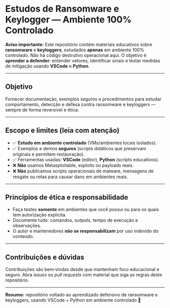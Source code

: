 # Estudos de Ransomware e Keylogger — Ambiente 100% Controlado

**Aviso importante:** Este repositório contém materiais educativos sobre **ransomware** e **keyloggers**, estudados **apenas** em ambiente 100% controlado. Não há código destrutivo operacional aqui. O objetivo é **aprender a defender**: entender vetores, identificar sinais e testar medidas de mitigação usando **VSCode** e **Python**.

---

## Objetivo
Fornecer documentação, exemplos seguros e procedimentos para estudar comportamento, detecção e defesa contra ransomware e keyloggers — sempre de forma reversível e ética.

---

## Escopo e limites (leia com atenção)
- ✅ **Estudo em ambiente controlado** (VMs/ambientes locais isolados).  
- ✅ Exemplos e demos **seguros** (scripts didáticos que preservam originais e permitem restauração).  
- ✅ Ferramentas usadas: **VSCode** (editor), **Python** (scripts educativos).  
- ❌ **Não** usamos Metasploitable, exploits ou payloads reais.  
- ❌ **Não** publicamos scripts operacionais de malware, mensagens de resgate ou rotas para causar dano em ambientes reais.

---

## Princípios de ética e responsabilidade
- Faça testes **somente** em ambientes que você possui ou para os quais tem autorização explícita.  
- Documente tudo: comandos, outputs, tempo de execução e observações.  
- O autor e mantenedores **não se responsabilizam** por uso indevido do conteúdo.

---

## Contribuições e dúvidas
Contribuições são bem‑vindas desde que mantenham foco educacional e seguro. Abra *issues* ou *pull requests* com material que siga as regras deste repositório.

---

**Resumo:** repositório voltado ao aprendizado defensivo de ransomware e keyloggers, usando VSCode + Python em ambiente controlado 🚀